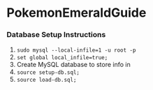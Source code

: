 # PokemonEmeraldGuide

### Database Setup Instructions
1. `sudo mysql --local-infile=1 -u root -p`
2. `set global local_infile=true;`
3. Create MySQL database to store info in
4. `source setup-db.sql;`
5. `source load-db.sql;`
